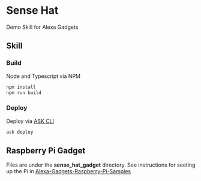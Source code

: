 # Sense Hat
Demo Skill for Alexa Gadgets

## Skill

### Build
Node and Typescript via NPM
```bash
npm install
npm run build
```

### Deploy
Deploy via [ASK CLI](https://developer.amazon.com/en-US/docs/alexa/smapi/quick-start-alexa-skills-kit-command-line-interface.html)
```bash
ask deploy
```

## Raspberry Pi Gadget
Files are under the **sense_hat_gadget** directory. See instructions for seeting up the Pi in [Alexa-Gadgets-Raspberry-Pi-Samples](https://github.com/alexa/Alexa-Gadgets-Raspberry-Pi-Samples)
